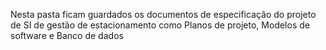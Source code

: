 Nesta pasta ficam guardados os documentos de especificação do projeto de SI de gestão de estacionamento como Planos de projeto, Modelos de software e Banco de dados
